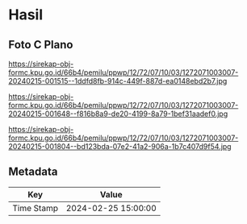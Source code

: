 # Hasil

## Foto C Plano

https://sirekap-obj-formc.kpu.go.id/66b4/pemilu/ppwp/12/72/07/10/03/1272071003007-20240215-001515--1ddfd8fb-914c-449f-887d-ea0148ebd2b7.jpg

https://sirekap-obj-formc.kpu.go.id/66b4/pemilu/ppwp/12/72/07/10/03/1272071003007-20240215-001648--f816b8a9-de20-4199-8a79-1bef31aadef0.jpg

https://sirekap-obj-formc.kpu.go.id/66b4/pemilu/ppwp/12/72/07/10/03/1272071003007-20240215-001804--bd123bda-07e2-41a2-906a-1b7c407d9f54.jpg


## Metadata

| Key        | Value               |
| ---------- | ------------------- |
| Time Stamp | 2024-02-25 15:00:00 |



